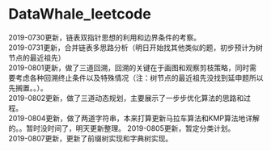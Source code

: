 # DataWhale_leetcode
2019-0730更新，链表双指针思想的利用和边界条件的考察。  
2019-0731更新，合并链表多思路分析（明日开始找其他类似的题，初步预计为树节点的最近祖先）  
2019-0801更新，做了三道回溯，回溯的关键在于画图和观察剪枝策略，同时需要考虑各种回溯终止条件以及特殊情况（注：树节点的最近祖先没找到延申题所以先搁置。。）。  
2019-0802更新，做了三道动态规划，主要展示了一步步优化算法的思路和过程。  
2019-0804更新，做了两道字符串，本来打算更新马拉车算法和KMP算法地详解的。。暂时没时间了，明天更新整理。
2019-0805更新，暂定分类计划。  
2019-0807更新，更新了前缀树实现和字典树实现。  
